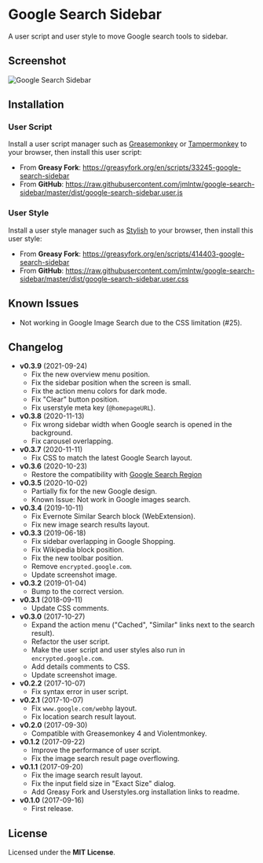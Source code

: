 # Google Search Sidebar

A user script and user style to move Google search tools to sidebar.

## Screenshot

![Google Search Sidebar](https://raw.githubusercontent.com/jmlntw/google-search-sidebar/master/screenshot.png)

## Installation

### User Script

Install a user script manager such as [Greasemonkey](http://www.greasespot.net/) or [Tampermonkey](https://tampermonkey.net/) to your browser, then install this user script:

* From **Greasy Fork**: https://greasyfork.org/en/scripts/33245-google-search-sidebar
* From **GitHub**: https://raw.githubusercontent.com/jmlntw/google-search-sidebar/master/dist/google-search-sidebar.user.js

### User Style

Install a user style manager such as [Stylish](https://userstyles.org/help/stylish) to your browser, then install this user style:

* From **Greasy Fork**: https://greasyfork.org/en/scripts/414403-google-search-sidebar
* From **GitHub**: https://raw.githubusercontent.com/jmlntw/google-search-sidebar/master/dist/google-search-sidebar.user.css

## Known Issues

* Not working in Google Image Search due to the CSS limitation (#25).

## Changelog

* **v0.3.9** (2021-09-24)
  * Fix the new overview menu position.
  * Fix the sidebar position when the screen is small.
  * Fix the action menu colors for dark mode.
  * Fix "Clear" button position.
  * Fix userstyle meta key (`@homepageURL`).
* **v0.3.8** (2020-11-13)
  * Fix wrong sidebar width when Google search is opened in the background.
  * Fix carousel overlapping.
* **v0.3.7** (2020-11-11)
  * Fix CSS to match the latest Google Search layout.
* **v0.3.6** (2020-10-23)
  * Restore the compatibility with [Google Search Region](https://github.com/jmlntw/google-search-region)
* **v0.3.5** (2020-10-02)
  * Partially fix for the new Google design.
  * Known Issue: Not work in Google images search.
* **v0.3.4** (2019-10-11)
  * Fix Evernote Similar Search block (WebExtension).
  * Fix new image search results layout.
* **v0.3.3** (2019-06-18)
  * Fix sidebar overlapping in Google Shopping.
  * Fix Wikipedia block position.
  * Fix the new toolbar position.
  * Remove `encrypted.google.com`.
  * Update screenshot image.
* **v0.3.2** (2019-01-04)
  * Bump to the correct version.
* **v0.3.1** (2018-09-11)
  * Update CSS comments.
* **v0.3.0** (2017-10-27)
  * Expand the action menu ("Cached", "Similar" links next to the search result).
  * Refactor the user script.
  * Make the user script and user styles also run in `encrypted.google.com`.
  * Add details comments to CSS.
  * Update screenshot image.
* **v0.2.2** (2017-10-07)
  * Fix syntax error in user script.
* **v0.2.1** (2017-10-07)
  * Fix `www.google.com/webhp` layout.
  * Fix location search result layout.
* **v0.2.0** (2017-09-30)
  * Compatible with Greasemonkey 4 and Violentmonkey.
* **v0.1.2** (2017-09-22)
  * Improve the performance of user script.
  * Fix the image search result page overflowing.
* **v0.1.1** (2017-09-20)
  * Fix the image search result layout.
  * Fix the input field size in "Exact Size" dialog.
  * Add Greasy Fork and Userstyles.org installation links to readme.
* **v0.1.0** (2017-09-16)
  * First release.

## License

Licensed under the **MIT License**.
